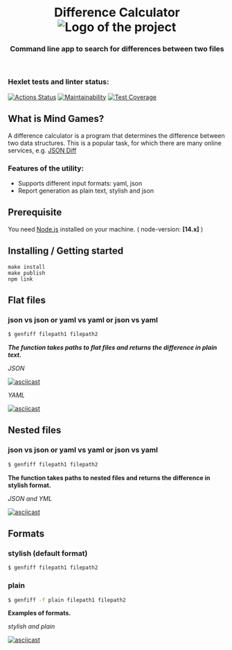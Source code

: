 <div align="center">
  <br>
  <h1>Difference Calculator<img align="center" src="https://img.icons8.com/nolan/64/compare.png" alt='Logo of the project'></h1>
  <h3>Command line app to search for differences between two files</h3>
</div>
<br>


### Hexlet tests and linter status:
[![Actions Status](https://github.com/Yar56/frontend-project-lvl2/workflows/hexlet-check/badge.svg)](https://github.com/Yar56/frontend-project-lvl2/actions)
[![Maintainability](https://api.codeclimate.com/v1/badges/df52d864992d3856d142/maintainability)](https://codeclimate.com/github/Yar56/frontend-project-lvl2/maintainability)
[![Test Coverage](https://api.codeclimate.com/v1/badges/df52d864992d3856d142/test_coverage)](https://codeclimate.com/github/Yar56/frontend-project-lvl2/test_coverage)

## What is Mind Games?
A difference calculator is a program that determines the difference between two data structures. This is a popular task, for which there are many online services, e.g. [JSON Diff](https://jsondiff.org/)

### Features of the utility:
  - Supports different input formats: yaml, json
  - Report generation as plain text, stylish and json

## Prerequisite
You need [Node.js](https://nodejs.org) installed on your machine. ( node-version: __[14.x]__ )

## Installing / Getting started

```shell
make install
make publish
npm link
```

## Flat files 
### json vs json or yaml vs yaml or json vs yaml
```bash
$ genfiff filepath1 filepath2
```
___The function takes paths to flat files and returns the difference in plain text.___

*JSON*

[![asciicast](https://asciinema.org/a/GoSCVL2KwXSG8sxkyGKH1MCQJ.svg)](https://asciinema.org/a/GoSCVL2KwXSG8sxkyGKH1MCQJ)

*YAML*

[![asciicast](https://asciinema.org/a/388890.svg)](https://asciinema.org/a/388890)

## Nested files

### json vs json or yaml vs yaml or json vs yaml
```bash
$ genfiff filepath1 filepath2
```
__The function takes paths to nested files and returns the difference in stylish format.__

*JSON and YML*

[![asciicast](https://asciinema.org/a/99Qo2PLkgX4yxtPlW9YrBlDqn.svg)](https://asciinema.org/a/99Qo2PLkgX4yxtPlW9YrBlDqn)

## Formats

### stylish (default format)
```bash
$ genfiff filepath1 filepath2
```
### plain
```bash
$ genfiff -f plain filepath1 filepath2
```

__Examples of formats.__

*stylish and plain*

[![asciicast](https://asciinema.org/a/KDWMIglTTOXFVclQlZMFSLeRP.svg)](https://asciinema.org/a/KDWMIglTTOXFVclQlZMFSLeRP)